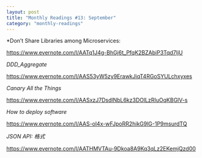 ```yaml
---
layout: post
title: "Monthly Readings #13: September"
category: "monthly-readings"
---
```


*Don’t Share Libraries among Microservices:

https://www.evernote.com/l/AATq1J4g-BhGj6t_PfqK2BZAbiP3Tqd7ljU

*DDD_Aggregate*

https://www.evernote.com/l/AAS53yW5zy9ErawkJiqT4RGoSYULchxyxes

*Canary All the Things*

https://www.evernote.com/l/AASxzJ7DsdlNbL6kz3DOlLzRIuOqKBGlV-s

*How to deploy software*

https://www.evernote.com/l/AAS-ol4x-wFJpoRR2hikG9lG-1P9msurdTQ

*JSON API: 格式*

https://www.evernote.com/l/AATHMVTAu-9Dkoa8A9Kq3qLz2EKemjQzd00
